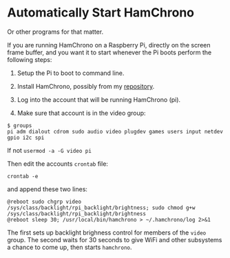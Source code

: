 # Automatically Start HamChrono

Or other programs for that matter.

If you are running HamChrono on a Raspberry Pi, directly on the
screen frame buffer, and you want it to start whenever the Pi
boots perform the following steps:

1. Setup the Pi to boot to command line.

1. Install HamChrono, possibly from my [repository](Repository.md).

1. Log into the account that will be running HamChrono (pi).

1. Make sure that account is in the video group:

```
$ groups
pi adm dialout cdrom sudo audio video plugdev games users input netdev gpio i2c spi
```

If not `usermod -a -G video pi`

Then edit the accounts `crontab` file:
```
crontab -e
```
and append these two lines:
```
@reboot sudo chgrp video /sys/class/backlight/rpi_backlight/brightness; sudo chmod g+w /sys/class/backlight/rpi_backlight/brightness
@reboot sleep 30; /usr/local/bin/hamchrono > ~/.hamchrono/log 2>&1
```
The first sets up backlight brighness control for members of the
`video` group. The second waits for 30 seconds to give WiFi and
other subsystems a chance to come up, then starts `hamchrono`.
